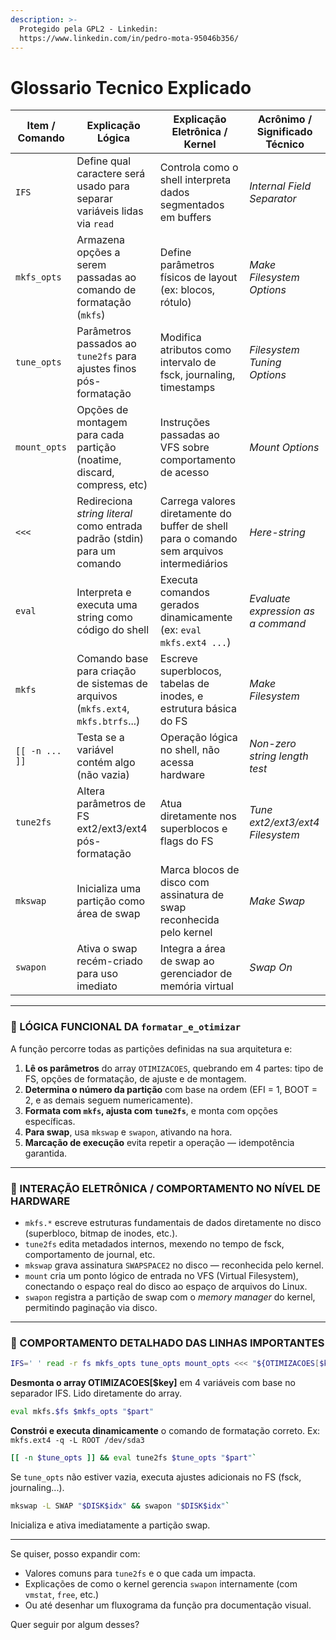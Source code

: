 ```yaml
---
description: >-
  Protegido pela GPL2 - Linkedin:
  https://www.linkedin.com/in/pedro-mota-95046b356/
---
```


# Glossario Tecnico Explicado

| Item / Comando | Explicação Lógica                                                                | Explicação Eletrônica / Kernel                                                            | Acrônimo / Significado Técnico     |
| -------------- | -------------------------------------------------------------------------------- | ----------------------------------------------------------------------------------------- | ---------------------------------- |
| `IFS`          | Define qual caractere será usado para separar variáveis lidas via `read`         | Controla como o shell interpreta dados segmentados em buffers                             | _Internal Field Separator_         |
| `mkfs_opts`    | Armazena opções a serem passadas ao comando de formatação (`mkfs`)               | Define parâmetros físicos de layout (ex: blocos, rótulo)                                  | _Make Filesystem Options_          |
| `tune_opts`    | Parâmetros passados ao `tune2fs` para ajustes finos pós-formatação               | Modifica atributos como intervalo de fsck, journaling, timestamps                         | _Filesystem Tuning Options_        |
| `mount_opts`   | Opções de montagem para cada partição (noatime, discard, compress, etc)          | Instruções passadas ao VFS sobre comportamento de acesso                                  | _Mount Options_                    |
| `<<<`          | Redireciona _string literal_ como entrada padrão (stdin) para um comando         | Carrega valores diretamente do buffer de shell para o comando sem arquivos intermediários | _Here-string_                      |
| `eval`         | Interpreta e executa uma string como código do shell                             | Executa comandos gerados dinamicamente (ex: `eval mkfs.ext4 ...`)                         | _Evaluate expression as a command_ |
| `mkfs`         | Comando base para criação de sistemas de arquivos (`mkfs.ext4`, `mkfs.btrfs`...) | Escreve superblocos, tabelas de inodes, e estrutura básica do FS                          | _Make Filesystem_                  |
| `[[ -n ... ]]` | Testa se a variável contém algo (não vazia)                                      | Operação lógica no shell, não acessa hardware                                             | _Non-zero string length test_      |
| `tune2fs`      | Altera parâmetros de FS ext2/ext3/ext4 pós-formatação                            | Atua diretamente nos superblocos e flags do FS                                            | _Tune ext2/ext3/ext4 Filesystem_   |
| `mkswap`       | Inicializa uma partição como área de swap                                        | Marca blocos de disco com assinatura de swap reconhecida pelo kernel                      | _Make Swap_                        |
| `swapon`       | Ativa o swap recém-criado para uso imediato                                      | Integra a área de swap ao gerenciador de memória virtual                                  | _Swap On_                          |

***

### 🧠 LÓGICA FUNCIONAL DA `formatar_e_otimizar`

A função percorre todas as partições definidas na sua arquitetura e:

1. **Lê os parâmetros** do array `OTIMIZACOES`, quebrando em 4 partes: tipo de FS, opções de formatação, de ajuste e de montagem.
2. **Determina o número da partição** com base na ordem (EFI = 1, BOOT = 2, e as demais seguem numericamente).
3. **Formata com `mkfs`, ajusta com `tune2fs`**, e monta com opções específicas.
4. **Para swap**, usa `mkswap` e `swapon`, ativando na hora.
5. **Marcação de execução** evita repetir a operação — idempotência garantida.

***

### 🔌 INTERAÇÃO ELETRÔNICA / COMPORTAMENTO NO NÍVEL DE HARDWARE

* `mkfs.*` escreve estruturas fundamentais de dados diretamente no disco (superbloco, bitmap de inodes, etc.).
* `tune2fs` edita metadados internos, mexendo no tempo de fsck, comportamento de journal, etc.
* `mkswap` grava assinatura `SWAPSPACE2` no disco — reconhecida pelo kernel.
* `mount` cria um ponto lógico de entrada no VFS (Virtual Filesystem), conectando o espaço real do disco ao espaço de arquivos do Linux.
* `swapon` registra a partição de swap com o _memory manager_ do kernel, permitindo paginação via disco.

***

### 🔧 COMPORTAMENTO DETALHADO DAS LINHAS IMPORTANTES

```bash
IFS=' ' read -r fs mkfs_opts tune_opts mount_opts <<< "${OTIMIZACOES[$key]}"
```

**Desmonta o array OTIMIZACOES\[$key]** em 4 variáveis com base no separador IFS. Lido diretamente do array.

```bash
eval mkfs.$fs $mkfs_opts "$part"
```

**Constrói e executa dinamicamente** o comando de formatação correto. Ex: `mkfs.ext4 -q -L ROOT /dev/sda3`

```bash
[[ -n $tune_opts ]] && eval tune2fs $tune_opts "$part"`
```

Se `tune_opts` não estiver vazia, executa ajustes adicionais no FS (fsck, journaling...).

```bash
mkswap -L SWAP "$DISK$idx" && swapon "$DISK$idx"`
```

Inicializa e ativa imediatamente a partição swap.

***

Se quiser, posso expandir com:

* Valores comuns para `tune2fs` e o que cada um impacta.
* Explicações de como o kernel gerencia `swapon` internamente (com `vmstat`, `free`, etc.)
* Ou até desenhar um fluxograma da função pra documentação visual.

Quer seguir por algum desses?
